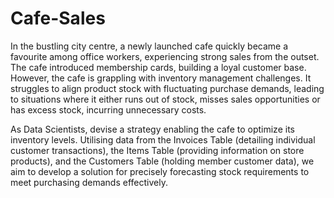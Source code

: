 # Cafe-Sales

In the bustling city centre, a newly launched cafe quickly became a favourite among office workers, experiencing strong sales from the outset. The cafe introduced membership cards, building a loyal customer base. However, the cafe is grappling with inventory management challenges. It struggles to align product stock with fluctuating purchase demands, leading to situations where it either runs out of stock, misses sales opportunities or has excess stock, incurring unnecessary costs.

As Data Scientists, devise a strategy enabling the cafe to optimize its inventory levels. Utilising data from the Invoices Table (detailing individual customer transactions), the Items Table (providing information on store products), and the Customers Table (holding member customer data), we aim to develop a solution for precisely forecasting stock requirements to meet purchasing demands effectively.

